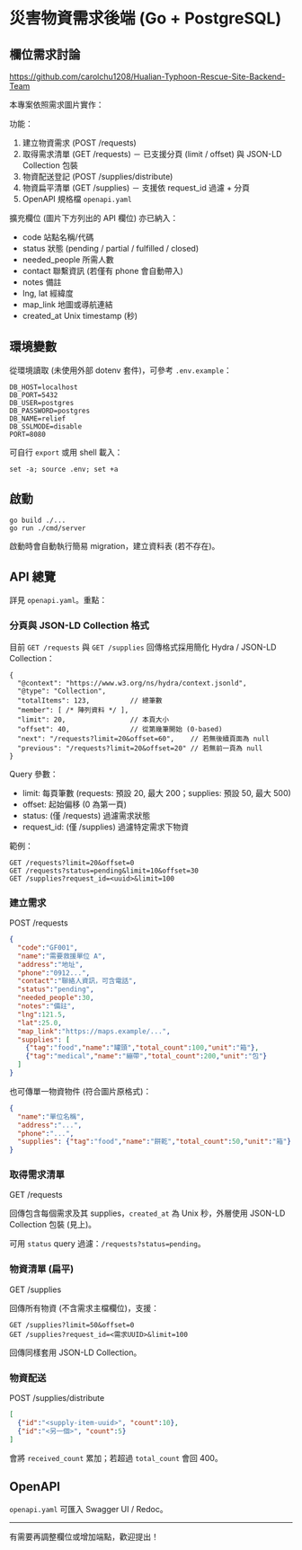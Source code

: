 # 災害物資需求後端 (Go + PostgreSQL)

## 欄位需求討論
https://github.com/carolchu1208/Hualian-Typhoon-Rescue-Site-Backend-Team

本專案依照需求圖片實作：

功能：
1. 建立物資需求 (POST /requests)
2. 取得需求清單 (GET /requests) － 已支援分頁 (limit / offset) 與 JSON-LD Collection 包裝
3. 物資配送登記 (POST /supplies/distribute)
4. 物資扁平清單 (GET /supplies) － 支援依 request_id 過濾 + 分頁
5. OpenAPI 規格檔 `openapi.yaml`

擴充欄位 (圖片下方列出的 API 欄位) 亦已納入：
- code 站點名稱/代碼
- status 狀態 (pending / partial / fulfilled / closed)
- needed_people 所需人數
- contact 聯繫資訊 (若僅有 phone 會自動帶入)
- notes 備註
- lng, lat 經緯度
- map_link 地圖或導航連結
- created_at Unix timestamp (秒)

## 環境變數
從環境讀取 (未使用外部 dotenv 套件)，可參考 `.env.example`：

```
DB_HOST=localhost
DB_PORT=5432
DB_USER=postgres
DB_PASSWORD=postgres
DB_NAME=relief
DB_SSLMODE=disable
PORT=8080
```

可自行 `export` 或用 shell 載入：
```
set -a; source .env; set +a
```

## 啟動
```
go build ./...
go run ./cmd/server
```

啟動時會自動執行簡易 migration，建立資料表 (若不存在)。

## API 總覽
詳見 `openapi.yaml`。重點：

### 分頁與 JSON-LD Collection 格式
目前 `GET /requests` 與 `GET /supplies` 回傳格式採用簡化 Hydra / JSON-LD Collection：

```jsonc
{
  "@context": "https://www.w3.org/ns/hydra/context.jsonld",
  "@type": "Collection",
  "totalItems": 123,          // 總筆數
  "member": [ /* 陣列資料 */ ],
  "limit": 20,                // 本頁大小
  "offset": 40,               // 從第幾筆開始 (0-based)
  "next": "/requests?limit=20&offset=60",    // 若無後續頁面為 null
  "previous": "/requests?limit=20&offset=20" // 若無前一頁為 null
}
```

Query 參數：
- limit: 每頁筆數 (requests: 預設 20, 最大 200；supplies: 預設 50, 最大 500)
- offset: 起始偏移 (0 為第一頁)
- status: (僅 /requests) 過濾需求狀態
- request_id: (僅 /supplies) 過濾特定需求下物資

範例：
```
GET /requests?limit=20&offset=0
GET /requests?status=pending&limit=10&offset=30
GET /supplies?request_id=<uuid>&limit=100
```

### 建立需求
POST /requests
```json
{
  "code":"GF001",
  "name":"需要救援單位 A",
  "address":"地址",
  "phone":"0912...",
  "contact":"聯絡人資訊，可含電話",
  "status":"pending",
  "needed_people":30,
  "notes":"備註",
  "lng":121.5,
  "lat":25.0,
  "map_link":"https://maps.example/...",
  "supplies": [
    {"tag":"food","name":"罐頭","total_count":100,"unit":"箱"},
    {"tag":"medical","name":"繃帶","total_count":200,"unit":"包"}
  ]
}
```

也可傳單一物資物件 (符合圖片原格式)：
```json
{
  "name":"單位名稱",
  "address":"...",
  "phone":"...",
  "supplies": {"tag":"food","name":"餅乾","total_count":50,"unit":"箱"}
}
```

### 取得需求清單
GET /requests

回傳包含每個需求及其 supplies，`created_at` 為 Unix 秒，外層使用 JSON-LD Collection 包裝 (見上)。

可用 `status` query 過濾：`/requests?status=pending`。

### 物資清單 (扁平)
GET /supplies

回傳所有物資 (不含需求主檔欄位)，支援：
```
GET /supplies?limit=50&offset=0
GET /supplies?request_id=<需求UUID>&limit=100
```
回傳同樣套用 JSON-LD Collection。

### 物資配送
POST /supplies/distribute
```json
[
  {"id":"<supply-item-uuid>", "count":10},
  {"id":"<另一個>", "count":5}
]
```
會將 `received_count` 累加；若超過 `total_count` 會回 400。

## OpenAPI
`openapi.yaml` 可匯入 Swagger UI / Redoc。


---
有需要再調整欄位或增加端點，歡迎提出！
